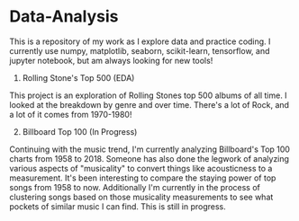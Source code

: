 # Data-Analysis

This is a repository of my work as I explore data and practice coding.
I currently use numpy, matplotlib, seaborn, scikit-learn, tensorflow, and jupyter notebook, but am always looking for new tools!

1. Rolling Stone's Top 500 (EDA)

  This project is an exploration of Rolling Stones top 500 albums of all time. I looked at the breakdown by genre and over time. There's a    lot of Rock, and a lot of it comes from 1970-1980!

2. Billboard Top 100 (In Progress)

  Continuing with the music trend, I'm currently analyzing Billboard's Top 100 charts from 1958 to 2018. Someone has also done the legwork of analyzing various aspects of "musicality" to convert things like acousticness to a measurement. It's been interesting to compare the staying power of top songs from 1958 to now. Additionally I'm currently in the process of clustering songs based on those musicality measurements to see what pockets of similar music I can find. This is still in progress.
